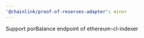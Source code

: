 ```yaml
---
'@chainlink/proof-of-reserves-adapter': minor
---
```


Support porBalance endpoint of ethereum-cl-indexer
